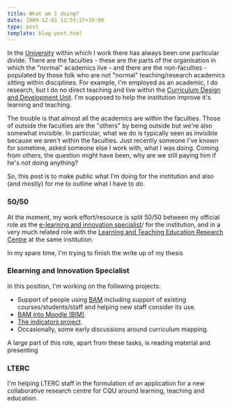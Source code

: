 ```yaml
---
title: What am I doing?
date: 2009-12-01 12:53:27+10:00
type: post
template: blog-post.html
---
```

In the [University](http://www.cqu.edu.au/) within which I work there has always been one particular divide. There are the faculties - these are the parts of the organisation in which the "normal" academics live - and there are the non-faculties - populated by those folk who are not "normal" teaching/research academics sitting within disciplines. For example, I'm employed as an academic, I do research, but I do no direct teaching and live within the [Curriculum Design and Development Unit](http://cddu.cqu.edu.au/). I'm supposed to help the institution improve it's learning and teaching.

The trouble is that almost all the academics are within the faculties. Those of outside the faculties are the "others" by being outside but we're also somewhat invisible. In particular, what we do is typically seen as invisible because we aren't within the faculties. Just recently someone I've known for sometime, asked someone else I work with, what I was doing. Coming from others, the question might have been, why are we still paying him if he's not doing anything?

So, this post is to make public what I'm doing for the institution and also (and mostly) for me to outline what I have to do.

### 50/50

At the moment, my work effort/resource is split 50/50 between my official role as the [e-learning and innovation specialist](/blog2/2009/08/20/elearning-and-innovation-specialist-report-1-4-20-august)/ for the institution, and in a very much related role with the [Learning and Teaching Education Research Centre](http://www.cqu.edu.au/lterc/) at the same institution.

In my spare time, I'm trying to finish the write up of my thesis

### Elearning and Innovation Specialist

In this position, I'm working on the following projects:

- Support of people using [BAM](/blog2/research/bam-blog-aggregation-management/) including support of existing courses/students/staff and helping new staff consider its use.
- [BAM into Moodle (BIM)](/blog2/research/bam-blog-aggregation-management/).
- [The indicators project](http://indicatorsproject.wordpress.com/).
- Occasionally, some early discussions around curriculum mapping.

A large part of this role, apart from these tasks, is reading material and presenting

### LTERC

I'm helping LTERC staff in the formulation of an application for a new collaborative research centre for CQU around learning, teaching and education.